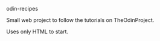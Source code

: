 odin-recipes

Small web project to follow the tutorials on TheOdinProject.

Uses only HTML to start.
